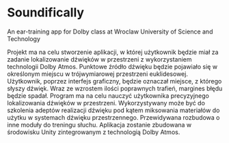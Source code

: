 # Soundifically
An ear-training app for Dolby class at Wroclaw University of Science and Technology

Projekt ma na celu stworzenie aplikacji, w której użytkownik będzie miał za zadanie lokalizowanie dźwięków w przestrzeni z wykorzystaniem technologii Dolby Atmos. Punktowe źródło dźwięku będzie pojawiało się w określonym miejscu w trójwymiarowej przestrzeni euklidesowej. Użytkownik, poprzez interfejs graficzny, będzie oznaczał miejsce, z którego słyszy dźwięk. Wraz ze wzrostem ilości poprawnych trafień, margines błędu będzie spadał. Program ma na celu nauczyć użytkownika precyzyjnego lokalizowania dźwięków w przestrzeni. Wykorzystywany może być do szkolenia adeptów realizacji dźwięku pod kątem miksowania materiałów do użytku w systemach dźwięku przestrzennego. Przewidywana rozbudowa o inne moduły do treningu słuchu. Aplikacja zostanie zbudowana w środowisku Unity zintegrowanym z technologią Dolby Atmos.
